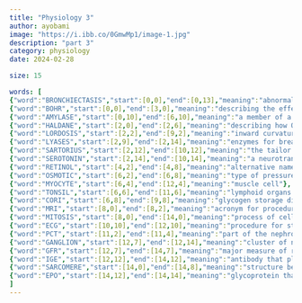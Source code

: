```yaml
--- 
title: "Physiology 3" 
author: ayobami 
image: "https://i.ibb.co/0GmwMp1/image-1.jpg" 
description: "part 3" 
category: physiology
date: 2024-02-28

size: 15

words: [ 
{"word":"BRONCHIECTASIS","start":[0,0],"end":[0,13],"meaning":"abnormal dilation of the airway leading to breathing problems"},
{"word":"BOHR","start":[0,0],"end":[3,0],"meaning":"describing the effect that the change in CO2 concentration has on the Oxy-Hb dissociation curve"},
{"word":"AMYLASE","start":[0,10],"end":[6,10],"meaning":"a member of a class of enzymes for digesting carbohydrates"},
{"word":"HALDANE","start":[2,0],"end":[2,6],"meaning":"describing how Oxygen displaces CO2 from Hemoglobin; ___ effect"},
{"word":"LORDOSIS","start":[2,2],"end":[9,2],"meaning":"inward curvature of the spine"},
{"word":"LYASES","start":[2,9],"end":[2,14],"meaning":"enzymes for breaking compounds down"},
{"word":"SARTORIUS","start":[2,12],"end":[10,12],"meaning":"the tailor miscle"},
{"word":"SEROTONIN","start":[2,14],"end":[10,14],"meaning":"a neurotransmitter that helps in primary hemostasis"},
{"word":"RETINOL","start":[4,2],"end":[4,8],"meaning":"alternative name for vitamin A"},
{"word":"OSMOTIC","start":[6,2],"end":[6,8],"meaning":"type of pressure exerted by some solutes to attract or keep solvent"},
{"word":"MYOCYTE","start":[6,4],"end":[12,4],"meaning":"muscle cell"},
{"word":"TONSIL","start":[6,6],"end":[11,6],"meaning":"lymphoid organs located in the mouth"},
{"word":"CORI","start":[6,8],"end":[9,8],"meaning":"glycogen storage disease caused by a deficiency of the glycogen debranching enzyme"},
{"word":"MRI","start":[8,0],"end":[8,2],"meaning":"acronym for procedure used in"},
{"word":"MITOSIS","start":[8,0],"end":[14,0],"meaning":"process of cell division for most somatic cells"},
{"word":"ECG","start":[10,10],"end":[12,10],"meaning":"procedure for studying heart function"},
{"word":"PCT","start":[11,2],"end":[11,4],"meaning":"part of the nephron containing Na-Glu co-transporter (acronym)"},
{"word":"GANGLION","start":[12,7],"end":[12,14],"meaning":"cluster of neurons in the PNS"},
{"word":"GFR","start":[12,7],"end":[14,7],"meaning":"major measure of renal function (acronym)"},
{"word":"IGE","start":[12,12],"end":[14,12],"meaning":"antibody that plays a role in allergies"},
{"word":"SARCOMERE","start":[14,0],"end":[14,8],"meaning":"structure between two Z lines in a myofibril"},
{"word":"EPO","start":[14,12],"end":[14,14],"meaning":"glycoprotein that stimulates red blood cell production (acronym)"}
]
---
```

